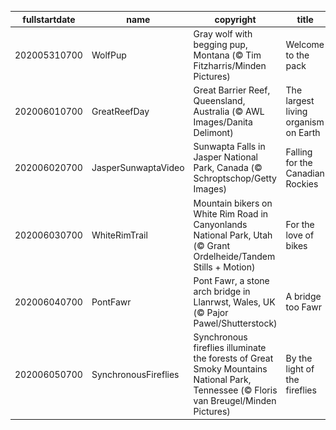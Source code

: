 |fullstartdate|name|copyright|title|image|
|--|--|--|--|--|
202005310700|WolfPup|Gray wolf with begging pup, Montana (© Tim Fitzharris/Minden Pictures)|Welcome to the pack|![](/en-US/2020/06/202005310700WolfPup.jpg)|
202006010700|GreatReefDay|Great Barrier Reef, Queensland, Australia (© AWL Images/Danita Delimont)|The largest living organism on Earth|![](/en-US/2020/06/202006010700GreatReefDay.jpg)|
202006020700|JasperSunwaptaVideo|Sunwapta Falls in Jasper National Park, Canada (© Schroptschop/Getty Images)|Falling for the Canadian Rockies|![](/en-US/2020/06/202006020700JasperSunwaptaVideo.jpg)|
202006030700|WhiteRimTrail|Mountain bikers on White Rim Road in Canyonlands National Park, Utah (© Grant Ordelheide/Tandem Stills + Motion)|For the love of bikes|![](/en-US/2020/06/202006030700WhiteRimTrail.jpg)|
202006040700|PontFawr|Pont Fawr, a stone arch bridge in Llanrwst, Wales, UK (© Pajor Pawel/Shutterstock)|A bridge too Fawr|![](/en-US/2020/06/202006040700PontFawr.jpg)|
202006050700|SynchronousFireflies|Synchronous fireflies illuminate the forests of Great Smoky Mountains National Park, Tennessee (© Floris van Breugel/Minden Pictures)|By the light of the fireflies|![](/en-US/2020/06/202006050700SynchronousFireflies.jpg)|
